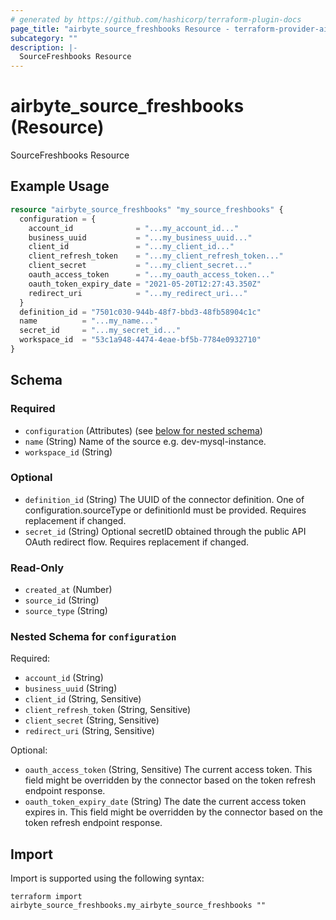 ```yaml
---
# generated by https://github.com/hashicorp/terraform-plugin-docs
page_title: "airbyte_source_freshbooks Resource - terraform-provider-airbyte"
subcategory: ""
description: |-
  SourceFreshbooks Resource
---
```


# airbyte_source_freshbooks (Resource)

SourceFreshbooks Resource

## Example Usage

```terraform
resource "airbyte_source_freshbooks" "my_source_freshbooks" {
  configuration = {
    account_id              = "...my_account_id..."
    business_uuid           = "...my_business_uuid..."
    client_id               = "...my_client_id..."
    client_refresh_token    = "...my_client_refresh_token..."
    client_secret           = "...my_client_secret..."
    oauth_access_token      = "...my_oauth_access_token..."
    oauth_token_expiry_date = "2021-05-20T12:27:43.350Z"
    redirect_uri            = "...my_redirect_uri..."
  }
  definition_id = "7501c030-944b-48f7-bbd3-48fb58904c1c"
  name          = "...my_name..."
  secret_id     = "...my_secret_id..."
  workspace_id  = "53c1a948-4474-4eae-bf5b-7784e0932710"
}
```

<!-- schema generated by tfplugindocs -->
## Schema

### Required

- `configuration` (Attributes) (see [below for nested schema](#nestedatt--configuration))
- `name` (String) Name of the source e.g. dev-mysql-instance.
- `workspace_id` (String)

### Optional

- `definition_id` (String) The UUID of the connector definition. One of configuration.sourceType or definitionId must be provided. Requires replacement if changed.
- `secret_id` (String) Optional secretID obtained through the public API OAuth redirect flow. Requires replacement if changed.

### Read-Only

- `created_at` (Number)
- `source_id` (String)
- `source_type` (String)

<a id="nestedatt--configuration"></a>
### Nested Schema for `configuration`

Required:

- `account_id` (String)
- `business_uuid` (String)
- `client_id` (String, Sensitive)
- `client_refresh_token` (String, Sensitive)
- `client_secret` (String, Sensitive)
- `redirect_uri` (String, Sensitive)

Optional:

- `oauth_access_token` (String, Sensitive) The current access token. This field might be overridden by the connector based on the token refresh endpoint response.
- `oauth_token_expiry_date` (String) The date the current access token expires in. This field might be overridden by the connector based on the token refresh endpoint response.

## Import

Import is supported using the following syntax:

```shell
terraform import airbyte_source_freshbooks.my_airbyte_source_freshbooks ""
```
